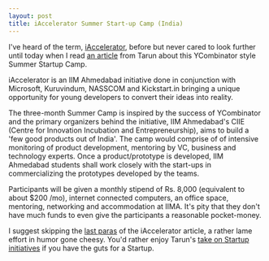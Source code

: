 ```yaml
---
layout: post
title: iAccelerator Summer Start-up Camp (India)
---
```


I've heard of the term, <a href="http://www.ciieindia.org/?page_id=93">iAccelerator</a>, before but never cared to look further until today when I read <a href="http://tarundua.net/summers/ahmedabad">an article</a> from Tarun about this YCombinator style Summer Startup Camp.

iAccelerator is an IIM Ahmedabad initiative done in conjunction with Microsoft, Kuruvindum, NASSCOM and Kickstart.in bringing a unique opportunity for young developers to convert their ideas into reality.

The three-month Summer Camp is inspired by the success of YCombinator and the primary organizers behind the initiative, IIM Ahmedabad's CIIE (Centre for Innovation Incubation and Entrepreneurship), aims to build a 'few good products out of India'. The camp would comprise of of intensive monitoring of product development, mentoring by VC, business and technology experts. Once a product/prototype is developed, IIM Ahmedabad students shall work closely with the start-ups in commercializing the prototypes developed by the teams.

Participants will be given a monthly stipend of Rs. 8,000 (equivalent to about $200 /mo), internet connected computers, an office space, mentoring, networking and accommodation at IIMA. It's pity that they don't have much funds to even give the participants a reasonable pocket-money.

I suggest skipping the <a href="http://www.ciieindia.org/?page_id=93">last paras</a> of the iAccelerator article, a rather lame effort in humor gone cheesy. You'd rather enjoy Tarun's <a href="http://tarundua.net/summers/ahmedabad">take on Startup initiatives</a> if you have the guts for a Startup.
